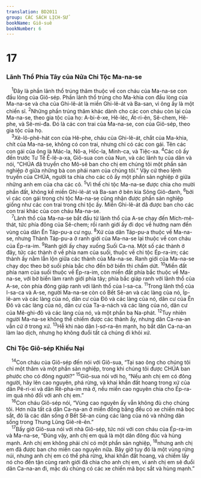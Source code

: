 ```yaml
---
translation: BD2011
group: CÁC SÁCH LỊCH-SỬ
bookName: Giô-suê 
bookNumber: 6
---
```


<div class="title"><h1>17</h1><h3>Lãnh Thổ Phía Tây của Nửa Chi Tộc Ma-na-se</h3></div>
<span class="verse gios_17_1"> <sup>1</sup>Ðây là phần lãnh thổ trúng thăm thuộc về con cháu của Ma-na-se con đầu lòng của Giô-sép. Phần lãnh thổ trúng cho Ma-khia con đầu lòng của Ma-na-se và cha của Ghi-lê-át là miền Ghi-lê-át và Ba-san, vì ông ấy là một chiến sĩ. </span>
<span class="verse gios_17_2"><sup>2</sup>Những phần trúng thăm khác dành cho các con cháu còn lại của Ma-na-se, theo gia tộc của họ: A-bi-ê-xe, Hê-léc, Át-ri-ên, Sê-chem, Hê-phe, và Sê-mi-đa. Ðó là các con trai của Ma-na-se, con của Giô-sép, theo gia tộc của họ.<br/></span>
<span class="verse gios_17_3"> <sup>3</sup>Xê-lô-phê-hát con của Hê-phe, cháu của Ghi-lê-át, chắt của Ma-khia, chít của Ma-na-se, không có con trai, nhưng chỉ có các con gái. Tên các con gái của ông là Mác-la, Nô-a, Hốc-la, Minh-ca, và Tiệc-xa. </span>
<span class="verse gios_17_4"><sup>4</sup>Các cô ấy đến trước Tư Tế Ê-lê-a-xa, Giô-sua con của Nun, và các lãnh tụ của dân và nói, “CHÚA đã truyền cho Mô-sê ban cho chị em chúng tôi một phần sản nghiệp ở giữa những bà con phái nam của chúng tôi.” Vậy cứ theo lệnh truyền của CHÚA, người ta chia cho các cô ấy một phần sản nghiệp ở giữa những anh em của cha các cô. </span>
<span class="verse gios_17_5"><sup>5</sup>Vì thế chi tộc Ma-na-se được chia cho mười phần đất, không kể miền Ghi-lê-át và Ba-san ở bên kia Sông Giô-đanh, </span>
<span class="verse gios_17_6"><sup>6</sup>bởi vì các con gái trong chi tộc Ma-na-se cũng nhận được phần sản nghiệp giống như các con trai trong chi tộc ấy. Miền Ghi-lê-át đã được ban cho các con trai khác của con cháu Ma-na-se.<br/></span>
<span class="verse gios_17_7"> <sup>7</sup>Lãnh thổ của Ma-na-se bắt đầu từ lãnh thổ của A-se chạy đến Mích-mê-thát, tức phía đông của Sê-chem; rồi ranh giới ấy đi dọc về hướng nam đến vùng của dân Ên Táp-pu-a cư ngụ. </span>
<span class="verse gios_17_8"><sup>8</sup>Xứ của dân Táp-pu-a thuộc về Ma-na-se, nhưng Thành Táp-pu-a ở ranh giới của Ma-na-se lại thuộc về con cháu của Ép-ra-im. </span>
<span class="verse gios_17_9"><sup>9</sup>Ranh giới ấy chạy xuống Suối Ca-na. Một số các thành ở đây, tức các thành ở về phía nam của suối, thuộc về chi tộc Ép-ra-im; các thành ấy nằm lẫn lộn giữa các thành của Ma-na-se. Ranh giới của Ma-na-se chạy dọc theo bờ suối phía bắc cho đến bờ biển thì chấm dứt. </span>
<span class="verse gios_17_10"><sup>10</sup>Miền đất phía nam của suối thuộc về Ép-ra-im, còn miền đất phía bắc thuộc về Ma-na-se, với bờ biển làm ranh giới phía tây; phía bắc giáp ranh với lãnh thổ của A-se, còn phía đông giáp ranh với lãnh thổ của I-sa-ca. </span>
<span class="verse gios_17_11"><sup>11</sup>Trong lãnh thổ của I-sa-ca và A-se, người Ma-na-se còn có Bết Sê-an và các làng của nó, Íp-lê-am và các làng của nó, dân cư của Ðô và các làng của nó, dân cư của Ên Ðô và các làng của nó, dân cư của Ta-a-nách và các làng của nó, dân cư của Mê-ghi-đô và các làng của nó, và một phần ba Na-phát. </span>
<span class="verse gios_17_12"><sup>12</sup>Tuy nhiên người Ma-na-se không thể chiếm được các thành ấy, nhưng dân Ca-na-an vẫn cứ ở trong xứ. </span>
<span class="verse gios_17_13"><sup>13</sup>Hễ khi nào dân I-sơ-ra-ên mạnh, họ bắt dân Ca-na-an làm lao dịch, nhưng họ không đuổi tất cả chúng đi khỏi xứ.<br/></span>
<div class="title"><h3>Chi Tộc Giô-sép Khiếu Nại</h3></div>
<span class="verse gios_17_14"> <sup>14</sup>Con cháu của Giô-sép đến nói với Giô-sua, “Tại sao ông cho chúng tôi chỉ một thăm và một phần sản nghiệp, trong khi chúng tôi được CHÚA ban phước cho có đông người?” </span>
<span class="verse gios_17_15"><sup>15</sup>Giô-sua nói với họ, “Nếu anh chị em có đông người, hãy lên cao nguyên, phá rừng, và khai khẩn đất hoang trong xứ của dân Pê-ri-xi và dân Rê-pha-im mà ở, nếu miền cao nguyên chia cho Ép-ra-im quá nhỏ đối với anh chị em.”<br/></span>
<span class="verse gios_17_16"> <sup>16</sup>Con cháu Giô-sép nói, “Vùng cao nguyên ấy vẫn không đủ cho chúng tôi. Hơn nữa tất cả dân Ca-na-an ở miền đồng bằng đều có xe chiến mã bọc sắt, đó là các dân sống ở Bết Sê-an cùng các làng của nó và những dân sống trong Thung Lũng Giê-rê-ên.”<br/></span>
<span class="verse gios_17_17"> <sup>17</sup>Bấy giờ Giô-sua nói với nhà Giô-sép, tức nói với con cháu của Ép-ra-im và Ma-na-se, “Ðúng vậy, anh chị em quả là một dân đông đúc và hùng mạnh. Anh chị em không phải chỉ có một phần sản nghiệp, </span>
<span class="verse gios_17_18"><sup>18</sup>nhưng anh chị em đã được ban cho miền cao nguyên nữa. Bây giờ tuy đó là một vùng rừng núi, nhưng anh chị em có thể phá rừng, khai khẩn đất hoang, và chiếm lấy nó cho đến tận cùng ranh giới đã chia cho anh chị em, vì anh chị em sẽ đuổi dân Ca-na-an đi, mặc dù chúng có các xe chiến mã bọc sắt và hùng mạnh.”<br/></span>
